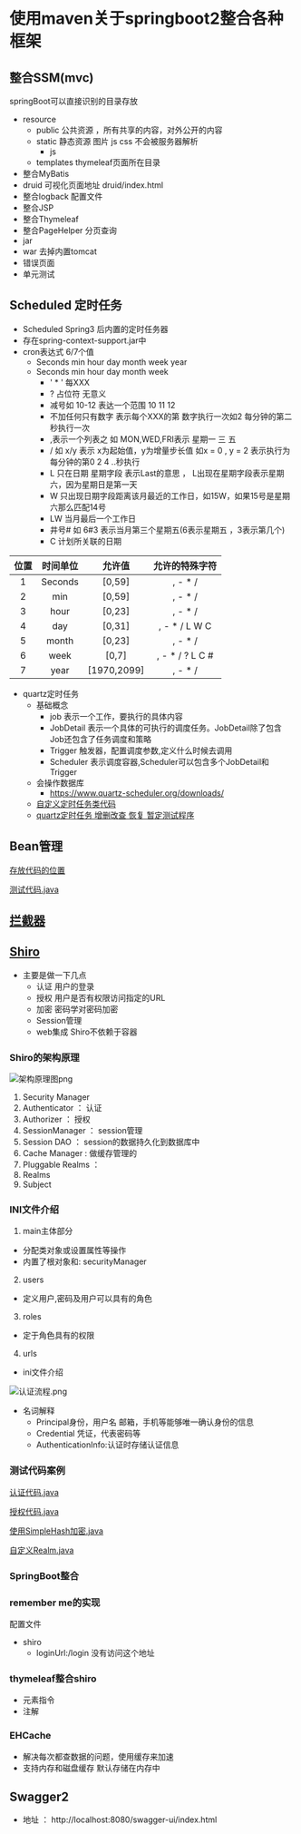 # 使用maven关于springboot2整合各种框架


## 整合SSM(mvc)

springBoot可以直接识别的目录存放
- resource
  - public   公共资源 ，所有共享的内容，对外公开的内容
  - static   静态资源 图片 js css 不会被服务器解析
    - js
  - templates   thymeleaf页面所在目录
- 整合MyBatis
- druid 可视化页面地址  druid/index.html
- 整合logback 配置文件
- 整合JSP
- 整合Thymeleaf
- 整合PageHelper 分页查询
- jar
- war 去掉内置tomcat
- 错误页面
- 单元测试 

## Scheduled 定时任务   
  - Scheduled Spring3 后内置的定时任务器
  - 存在spring-context-support.jar中
  - cron表达式 6/7个值  
    - Seconds min hour day month week year
    - Seconds min hour day month week
      -  ' *  ' 每XXX
      - ?  占位符 无意义
      - 减号如 10-12 表达一个范围  10 11 12
      - 不加任何只有数字 表示每个XXX的第 数字执行一次如2 每分钟的第二秒执行一次
      - ,表示一个列表之 如 MON,WED,FRI表示 星期一 三 五
      - / 如 x/y 表示 x为起始值，y为增量步长值 如x = 0 , y = 2 表示执行为每分钟的第0 2 4 ..秒执行
      - L 只在日期 星期字段  表示Last的意思 ， L出现在星期字段表示星期六，因为星期日是第一天
      - W 只出现日期字段距离该月最近的工作日，如15W，如果15号是星期六那么匹配14号
      - LW 当月最后一个工作日
      - 井号# 如 6#3 表示当月第三个星期五(6表示星期五 ，3表示第几个)
      - C 计划所关联的日期

  | 位置 | 时间单位 |     允许值     |     允许的特殊字符      |
  |:--:|:----:|:-----------:|:----------------:|
  | 1  |   Seconds   |   [0,59]    |     , - * /      |
  | 2  |   min   |   [0,59]    |     , - * /      |
  | 3  |   hour   |   [0,23]    |     , - * /      |
  | 4  |   day   |   [0,31]    |  , - * / L W C   |
  | 5  |   month   |   [0,23]    |     , - * /      |
  | 6  |   week   |    [0,7]    | , - * /  ? L C # |
  | 7  |   year   | [1970,2099] |     , - * /      |
- quartz定时任务  
  - 基础概念
    - job 表示一个工作，要执行的具体内容
    - JobDetail 表示一个具体的可执行的调度任务。JobDetail除了包含Job还包含了任务调度和策略
    - Trigger  触发器，配置调度参数,定义什么时候去调用
    - Scheduler 表示调度容器,Scheduler可以包含多个JobDetail和Trigger
  - 会操作数据库
    - https://www.quartz-scheduler.org/downloads/
  - [自定义定时任务类代码](Quartz%2Fsrc%2Fmain%2Fjava%2Fcom%2Fxiaoli%2Fquartz%2FMyJob.java)
  - [quartz定时任务 增删改查 恢复 暂定测试程序](Quartz%2Fsrc%2Ftest%2Fjava%2FTestQZ.java)


## Bean管理

[存放代码的位置](Bean)

[测试代码.java](Bean%2Fsrc%2Ftest%2Fjava%2FTestMyBean.java)


## [拦截器](Interceptor)


## [Shiro](Shiro) 
- 主要是做一下几点
  - 认证  用户的登录
  - 授权  用户是否有权限访问指定的URL
  - 加密  密码学对密码加密
  - Session管理
  - web集成  Shiro不依赖于容器

### Shiro的架构原理

![架构原理图png](Z_image/Shiro0001.png)

1. Security Manager 
2. Authenticator ： 认证
3. Authorizer ： 授权
4. SessionManager ： session管理
5. Session DAO ： session的数据持久化到数据库中
6. Cache Manager  : 做缓存管理的
7. Pluggable Realms ： 
8. Realms
9. Subject

### INI文件介绍

1. main主体部分  
- 分配类对象或设置属性等操作
- 内置了根对象和: securityManager

2. users
- 定义用户,密码及用户可以具有的角色
3. roles
- 定于角色具有的权限
4. urls


- ini文件介绍

![认证流程.png](img.png)
- 名词解释
  - Principal身份，用户名 邮箱，手机等能够唯一确认身份的信息
  - Credential 凭证，代表密码等
  - AuthenticationInfo:认证时存储认证信息

### 测试代码案例
[认证代码.java](Shiro%2Fsrc%2Fmain%2Fjava%2Fcom%2Fxiaoli%2FShiroRunAuthenticator.java)


[授权代码.java](Shiro%2Fsrc%2Fmain%2Fjava%2Fcom%2Fxiaoli%2FShiroRunAuthorizer.java)
 
[使用SimpleHash加密.java](Shiro%2Fsrc%2Fmain%2Fjava%2Fcom%2Fxiaoli%2FShiroRunMD5.java)

[自定义Realm.java](Shiro%2Fsrc%2Fmain%2Fjava%2Fcom%2Fxiaoli%2FShiroRunRealm.java)

### SpringBoot整合


### remember me的实现


配置文件
- shiro
  - loginUrl:/login  没有访问这个地址


### thymeleaf整合shiro


- 元素指令 
- 注解


### EHCache

- 解决每次都查数据的问题，使用缓存来加速
- 支持内存和磁盘缓存 默认存储在内存中








## Swagger2

- 地址 ： http://localhost:8080/swagger-ui/index.html























